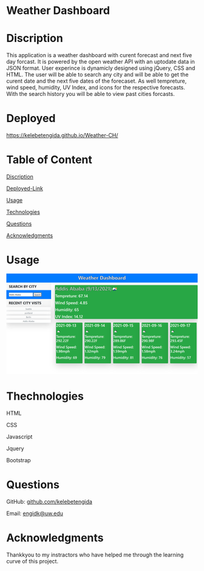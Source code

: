 # Weather Dashboard 


# Discription 

This application is a weather dashboard with curent forecast and next five day forcast. It is powered by the open weather API with an uptodate data in JSON format. User experince is dynamicly designed using jQuery, CSS and HTML. The user will be able to search any city and will be able to get the curent date and the next five dates of the forecaset. As well tempreture, wind speed, humidity, UV Index, and icons for the respective forecasts. With the search history you will be able to view past cities forcasts.  


# Deployed 

https://kelebetengida.github.io/Weather-CH/

# Table of Content 


[Discription]()

[Deployed-Link]()

[Usage]()

[Technologies]()

[Questions]()

[Acknowledgments]()

# Usage

<img src="./Assets/image/Picture1.png"></img>

# Thechnologies

HTML

CSS

Javascript

Jquery

Bootstrap

# Questions

GitHub: [github.com/kelebetengida]()

Email: [engidk@uw.edu]()

# Acknowledgments

Thankkyou to my instractors who have helped me through the learning curve of this project. 